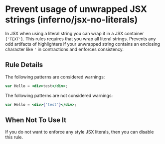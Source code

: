# Prevent usage of unwrapped JSX strings (inferno/jsx-no-literals)

In JSX when using a literal string you can wrap it in a JSX container `{'TEXT'}`.
This rules requires that you wrap all literal strings.
Prevents any odd artifacts of highlighters if your unwrapped string contains an enclosing character like `'` in contractions and enforces consistency.

## Rule Details

The following patterns are considered warnings:

```jsx
var Hello = <div>test</div>;
```

The following patterns are not considered warnings:

```jsx
var Hello = <div>{'test'}</div>;
```

## When Not To Use It

If you do not want to enforce any style JSX literals, then you can disable this rule.
